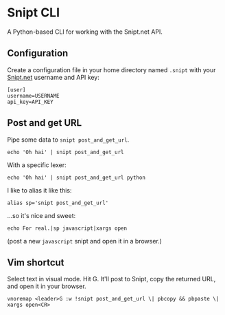 Snipt CLI
=========

A Python-based CLI for working with the Snipt.net API.

## Configuration

Create a configuration file in your home directory named `.snipt` with your [Snipt.net](https://snipt.net) username and API key:

    [user]
    username=USERNAME
    api_key=API_KEY

## Post and get URL

Pipe some data to `snipt post_and_get_url`.

    echo 'Oh hai' | snipt post_and_get_url

With a specific lexer:

    echo 'Oh hai' | snipt post_and_get_url python

I like to alias it like this:

    alias sp='snipt post_and_get_url'

...so it's nice and sweet:

    echo For real.|sp javascript|xargs open

(post a new `javascript` snipt and open it in a browser.)

## Vim shortcut

Select text in visual mode. Hit <leader>G. It'll post to Snipt, copy the returned URL, and open it in your browser.

    vnoremap <leader>G :w !snipt post_and_get_url \| pbcopy && pbpaste \| xargs open<CR>

